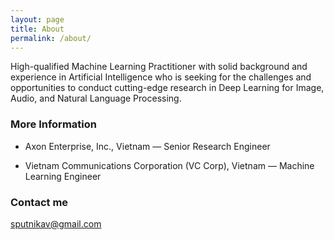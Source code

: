 ```yaml
---
layout: page
title: About
permalink: /about/
---
```


High-qualified Machine Learning Practitioner with solid background and experience in Artificial Intelligence who is seeking for the challenges and opportunities to conduct cutting-edge research in Deep Learning for Image, Audio, and Natural Language Processing.

### More Information

* Axon Enterprise, Inc., Vietnam — Senior Research Engineer


* Vietnam Communications Corporation (VC Corp), Vietnam — Machine Learning Engineer


### Contact me

[sputnikav@gmail.com](mailto:sputnikav@gmail.com)